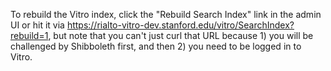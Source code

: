 To rebuild the Vitro index, click the "Rebuild Search Index" link in the admin UI or hit it via https://rialto-vitro-dev.stanford.edu/vitro/SearchIndex?rebuild=1, but note that you can't just curl that URL because 1) you will be challenged by Shibboleth first, and then 2) you need to be logged in to Vitro.